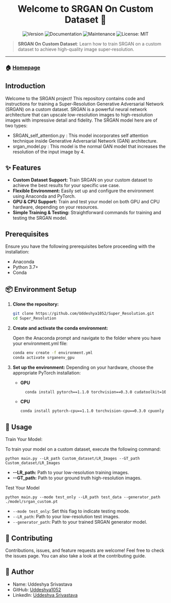 <h1 align="center">Welcome to SRGAN On Custom Dataset 👋</h1>

<p align="center">
  <img alt="Version" src="https://img.shields.io/badge/version-1.0.0-blue.svg" />
  <img alt="Documentation" src="https://img.shields.io/badge/documentation-yes-brightgreen.svg" />
  <img alt="Maintenance" src="https://img.shields.io/badge/Maintained%3F-yes-green.svg" />
  <img alt="License: MIT" src="https://img.shields.io/badge/License-MIT-yellow.svg" />
</p>

> **SRGAN On Custom Dataset**: Learn how to train SRGAN on a custom dataset to achieve high-quality image super-resolution.

---

### 🏠 [Homepage](https://github.com/Uddeshya1052/Super_Resolution)

## Introduction

Welcome to the SRGAN project! This repository contains code and instructions for training a Super-Resolution Generative Adversarial Network (SRGAN) on a custom dataset. SRGAN is a powerful neural network architecture that can upscale low-resolution images to high-resolution images with impressive detail and fidelity. The SRGAN model here are of two types:
- SRGAN_self_attention.py : This model incorporates self attention technique inside Generative Adversarial Network (GAN) architecture.
- srgan_model.py : This model is the normal GAN model that increases the resolution of the input image by 4. 

## ✨ Features

- **Custom Dataset Support:** Train SRGAN on your custom dataset to achieve the best results for your specific use case.
- **Flexible Environment:** Easily set up and configure the environment using Anaconda and PyTorch.
- **GPU & CPU Support:** Train and test your model on both GPU and CPU hardware, depending on your resources.
- **Simple Training & Testing:** Straightforward commands for training and testing the SRGAN model.

## Prerequisites

Ensure you have the following prerequisites before proceeding with the installation:

- Anaconda
- Python 3.7+
- Conda

## 📦 Environment Setup

1. **Clone the repository:**

   ```sh
   git clone https://github.com/Uddeshya1052/Super_Resolution.git
   cd Super_Resolution

2. **Create and activate the conda environment:**

   Open the Anaconda prompt and navigate to the folder where you have your environment.yml file:
   ```sh
   conda env create -f environment.yml
   conda activate srganenv_gpu

3. **Set up the environment:**
   Depending on your hardware, choose the appropriate PyTorch installation:
   - **GPU**
      ```sh
        conda install pytorch==1.1.0 torchvision==0.3.0 cudatoolkit=10.0 -c pytorch
  
   -  **CPU**
        ```sh
        conda install pytorch-cpu==1.1.0 torchvision-cpu==0.3.0 cpuonly -c pytorch

## 🚀 Usage

Train Your Model:

To train your model on a custom dataset, execute the following command:

    python main.py --LR_path Custom_dataset/LR_Images --GT_path Custom_dataset/LR_Images

- **--LR_path:** Path to your low-resolution training images.
- **--GT_path:** Path to your ground truth high-resolution images.

Test Your Model

    python main.py --mode test_only --LR_path test_data --generator_path ./model/srgan_custom.pt

  - `--mode test_only`: Set this flag to indicate testing mode.
  - `--LR_path`: Path to your low-resolution test images.
  - `--generator_path`: Path to your trained SRGAN generator model.

## 🤝 Contributing
   Contributions, issues, and feature requests are welcome! Feel free to check the issues page. You can 
   also take a look at the contributing guide.

## 👤 Author
  - Name: Uddeshya Srivastava
  - GitHub: [Uddeshya1052](https://github.com/Uddeshya1052/Super_Resolution)
  - LinkedIn: [Uddeshya Srivastava](https://www.linkedin.com/in/uddeshya-srivastava-739881137/)
  

